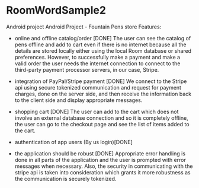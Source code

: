 # RoomWordSample2
Android project
Android Project - Fountain Pens store
Features:

- online and offline catalog/order [DONE]
The user can see the catalog of pens offline and add to cart even if there is no internet because all the details are stored locally either using the local Room database or shared preferences. However, to successfully make a payment and make a valid order the user needs the internet connection to connect to the third-party payment processor servers, in our case, Stripe.


- integration of PayPal/Stripe payment [DONE]
We connect to the Stripe api using secure tokenized communication and request for payment charges, done on the server side, and then receive the information back to the client side and display appropriate messages.

- shopping cart [DONE]
The user can add to the cart which does not involve an external database connection and so it is completely offline, the user can go to the checkout page and see the list of items added to the cart. 

- authentication of app users (By us login)[DONE]

- the application should be robust [DONE]
Appropriate error handling is done in all parts of the application and the user is prompted with error messages when necessary. Also, the security in communicating with the stripe api is taken into consideration which grants it more robustness as the communication is securely tokenized.  

